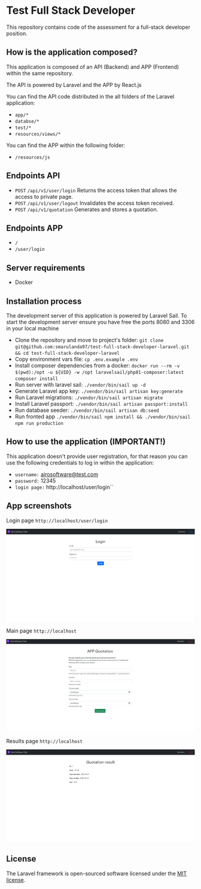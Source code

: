# Test Full Stack Developer

This repository contains code of the assessment for a full-stack developer position.

## How is the application composed?

This application is composed of an API (Backend) and APP (Frontend) within the same repository.

The API is powered by Laravel and the APP by React.js

You can find the API code distributed in the all folders of the Laravel application:
- `app/*`
- `databse/*`
- `test/*`
- `resources/views/*`

You can find the APP within the following folder:
- `/resources/js`

## Endpoints API

- `POST` `/api/v1/user/login` Returns the access token that allows the access to private page. 
- `POST` `/api/v1/user/logout` Invalidates the access token received.
- `POST` `/api/v1/quotation` Generates and stores a quotation.
 
## Endpoints APP

- `/`
- `/user/login`

## Server requirements

- Docker

## Installation process

The development server of this application is powered by Laravel Sail. To start the development server ensure you have 
free the ports 8080 and 3306 in your local machine

- Clone the repository and move to project's folder: `git clone git@github.com:smarulanda97/test-full-stack-developer-laravel.git && cd test-full-stack-developer-laravel`
- Copy environment vars file: `cp .env.example .env`
- Install composer dependencies from a docker: `docker run --rm -v $(pwd):/opt -u ${UID} -w /opt laravelsail/php81-composer:latest composer install`
- Run server with laravel sail: `./vendor/bin/sail up -d`
- Generate Laravel app key: `./vendor/bin/sail artisan key:generate`
- Run Laravel migrations: `./vendor/bin/sail artisan migrate`
- Install Laravel passport: `./vendor/bin/sail artisan passport:install`
- Run database seeder: `./vendor/bin/sail artisan db:seed`
- Run fronted app `./vendor/bin/sail npm install && ./vendor/bin/sail npm run production`

## How to use the application (IMPORTANT!)

This application doesn't provide user registration, for that reason you can use the following credentials to log in within the application:

- `username:` airosoftware@test.com
- `password:` 12345
- `login page:` http://localhost/user/login``

## App screenshots

Login page `http://localhost/user/login`

<p align="center"><img src="./.readme-statics/screen_login_page.png"></p>

Main page `http://localhost`

<p align="center"><img src="./.readme-statics/screen_main_page.png"></p>

Results page `http://localhost`

<p align="center"><img src="./.readme-statics/screen_results_page.png"></p>

## License

The Laravel framework is open-sourced software licensed under the [MIT license](https://opensource.org/licenses/MIT).
